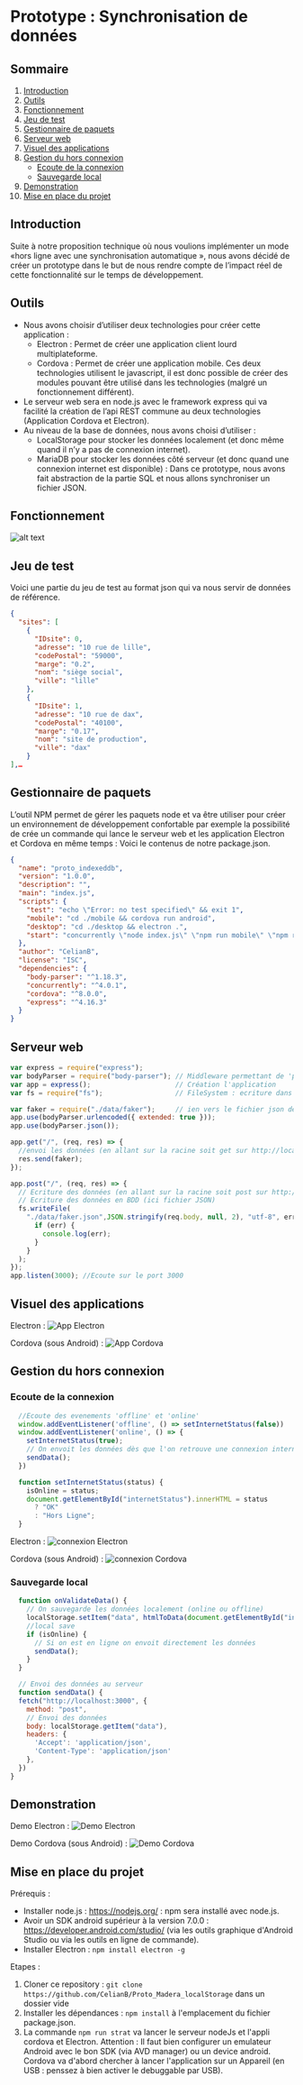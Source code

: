 # Prototype : Synchronisation de données

## Sommaire
1. [Introduction](#Introduction)
2. [Outils](#Outils)
3. [Fonctionnement](#Fonctionnement)
4. [Jeu de test](#Jeu-de-test)
5. [Gestionnaire de paquets](#Gestionnaire-de-paquets)
6. [Serveur web](#Serveur-web)
7. [Visuel des applications](#Visuel-des-applications)
8. [Gestion du hors connexion](#Gestion-du-hors-connexion)
    * [Ecoute de la connexion](#Ecoute-de-la-connexion)
    * [Sauvegarde local](#Sauvegarde-local)
9. [Demonstration](#Demonstration)
10. [Mise en place du projet](#Mise-en-place-du-projet)

## Introduction
Suite à notre proposition technique où nous voulions implémenter un mode «hors ligne avec une synchronisation automatique », nous avons décidé de créer un prototype dans le but de nous rendre compte de l’impact réel de cette fonctionnalité sur le temps de développement.

## Outils
- Nous avons choisir d’utiliser deux technologies pour créer cette application :
  - Electron : Permet de créer une application client lourd multiplateforme.
  - Cordova : Permet de créer une application mobile.
Ces deux technologies utilisent le javascript, il est donc possible de créer des modules pouvant être utilisé dans les technologies (malgré un fonctionnement différent).
- Le serveur web sera en node.js avec le framework express qui va facilité la création de l’api REST commune au deux technologies (Application Cordova et Electron).
- Au niveau de la base de données, nous avons choisi d’utiliser :
  - LocalStorage pour stocker les données localement (et donc même quand il n’y a pas de connexion internet).
  - MariaDB pour stocker les données côté serveur (et donc quand une connexion internet est disponible) : Dans ce prototype, nous avons fait abstraction de la partie SQL et nous allons synchroniser un fichier JSON.

## Fonctionnement
![alt text](./docRessource/schema.png "Scheama d'application")

## Jeu de test
Voici une partie du jeu de test au format json qui va nous servir de données de référence.

```json
{
  "sites": [
    {
      "IDsite": 0,
      "adresse": "10 rue de lille",
      "codePostal": "59000",
      "marge": "0.2",
      "nom": "siège social",
      "ville": "lille"
    },
    {
      "IDsite": 1,
      "adresse": "10 rue de dax",
      "codePostal": "40100",
      "marge": "0.17",
      "nom": "site de production",
      "ville": "dax"
    }
],…
```

## Gestionnaire de paquets
L’outil NPM permet de gérer les paquets node et va être utiliser pour créer un environnement de développement confortable par exemple la possibilité de crée un commande qui lance le serveur web et les application Electron et Cordova en même temps : Voici le contenus de notre package.json.

```json
{
  "name": "proto_indexeddb",
  "version": "1.0.0",
  "description": "",
  "main": "index.js",
  "scripts": {
    "test": "echo \"Error: no test specified\" && exit 1",
    "mobile": "cd ./mobile && cordova run android",
    "desktop": "cd ./desktop && electron .",
    "start": "concurrently \"node index.js\" \"npm run mobile\" \"npm run desktop\""
  },
  "author": "CelianB",
  "license": "ISC",
  "dependencies": {
    "body-parser": "^1.18.3",
    "concurrently": "^4.0.1",
    "cordova": "^8.0.0",
    "express": "^4.16.3"
  }
}
```

## Serveur web
```js
var express = require("express");
var bodyParser = require("body-parser"); // Middleware permettant de 'parser' le contenus des requetes
var app = express();                     // Création l'application
var fs = require("fs");                  // FileSystem : ecriture dans un fichier

var faker = require("./data/faker");     // ien vers le fichier json de données
app.use(bodyParser.urlencoded({ extended: true }));
app.use(bodyParser.json());

app.get("/", (req, res) => {
  //envoi les données (en allant sur la racine soit get sur http://localhost:3000/)
  res.send(faker);
});

app.post("/", (req, res) => {
  // Ecriture des données (en allant sur la racine soit post sur http://localhost:3000/)
  // Ecriture des données en BDD (ici fichier JSON)
  fs.writeFile(
    "./data/faker.json",JSON.stringify(req.body, null, 2), "utf-8", err => {
      if (err) {
        console.log(err);
      }
    }
  );
});
app.listen(3000); //Ecoute sur le port 3000
```

## Visuel des applications
Electron :
![App Electron](./docRessource/ElectronApp.gif "Visuel de l'application Electron")

Cordova (sous Android) :
![App Cordova](./docRessource/CordovaApp.gif "Visuel de l'application Cordova")


## Gestion du hors connexion
### Ecoute de la connexion
```js
  //Ecoute des evenements 'offline' et 'online'
  window.addEventListener('offline', () => setInternetStatus(false))
  window.addEventListener('online', () => {
    setInternetStatus(true);
    // On envoit les données dès que l'on retrouve une connexion internet.
    sendData();
  })

  function setInternetStatus(status) {
    isOnline = status;
    document.getElementById("internetStatus").innerHTML = status
      ? "OK"
      : "Hors Ligne";
  }
```
Electron :
![connexion Electron](./docRessource/ElectronConn.gif "Ecoute de la connexion Electron")

Cordova (sous Android) :
![connexion Cordova](./docRessource/CordovaConn.gif "Ecoute de la connexion Cordova")

### Sauvegarde local

```js
  function onValidateData() {
    // On sauvegarde les données localement (online ou offline)
    localStorage.setItem("data", htmlToData(document.getElementById("info")));
    //local save
    if (isOnline) {
      // Si on est en ligne on envoit directement les données
      sendData();
    }
  }

  // Envoi des données au serveur
  function sendData() {
  fetch("http://localhost:3000", {
    method: "post",
    // Envoi des données
    body: localStorage.getItem("data"),
    headers: {
      'Accept': 'application/json',
      'Content-Type': 'application/json'
    },
  })
}
```

## Demonstration
Demo Electron :
![Demo Electron](./docRessource/demoElectron.gif "Demo Electron")

Demo Cordova (sous Android) :
![Demo Cordova](./docRessource/demoCordova.gif "Demo Cordova")

## Mise en place du projet

Prérequis : 
  - Installer node.js : https://nodejs.org/ : npm sera installé avec node.js.
  - Avoir un SDK android supérieur à la version 7.0.0 : https://developer.android.com/studio/ (via les outils graphique d'Android Studio ou via les outils en ligne de commande).
  - Installer Electron : ``npm install electron -g``

Etapes :
1. Cloner ce repository : ``git clone https://github.com/CelianB/Proto_Madera_localStorage`` dans un dossier vide
2. Installer les dépendances : ``npm install`` à l'emplacement du fichier package.json.
3. La commande ``npm run strat`` va lancer le serveur nodeJs et l'appli cordova et Electron. Attention : Il faut bien configurer un emulateur Android avec le bon SDK (via AVD manager) ou un device android. Cordova va d'abord chercher à lancer l'application sur un Appareil (en USB : penssez à bien activer le debuggable par USB).

